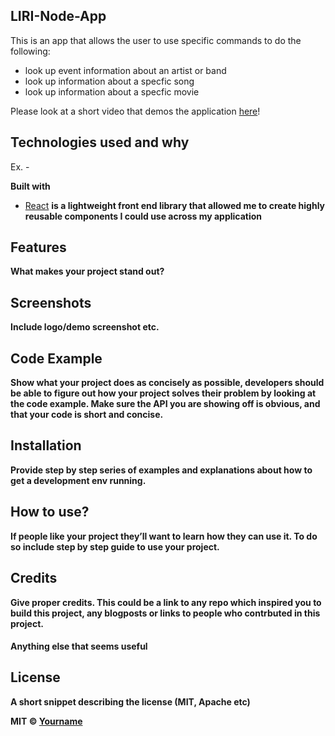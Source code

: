 ## LIRI-Node-App
This is an app that allows the user to use specific commands to do the following:

* look up event information about an artist or band
* look up information about a specfic song
* look up information about a specfic movie

Please look at a short video that demos the application [here](https://drive.google.com/file/d/1NnOlFlwibZ-X2Du3HcXW1sxXIehV5GJF/view)!

## Technologies used and why
Ex. -

<b>Built with</b>
- [React](https://reactjs.org/)
<b>is a lightweight front end library that allowed me to create highly reusable components I could use across my application<b>

## Features
What makes your project stand out?

## Screenshots
Include logo/demo screenshot etc.

## Code Example
Show what your project does as concisely as possible, developers should be able to figure out **how** your project solves their problem by looking at the code example. Make sure the API you are showing off is obvious, and that your code is short and concise.

## Installation
Provide step by step series of examples and explanations about how to get a development env running.

## How to use?
If people like your project they’ll want to learn how they can use it. To do so include step by step guide to use your project.

## Credits
Give proper credits. This could be a link to any repo which inspired you to build this project, any blogposts or links to people who contrbuted in this project. 

#### Anything else that seems useful

## License
A short snippet describing the license (MIT, Apache etc)

MIT © [Yourname]()
